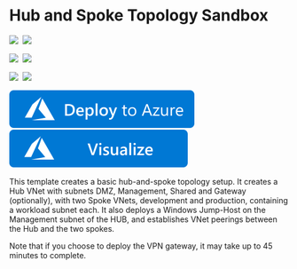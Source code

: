 # Hub and Spoke Topology Sandbox

<IMG SRC="https://azurequickstartsservice.blob.core.windows.net/badges/101-hub-and-spoke-sandbox/PublicLastTestDate.svg" />&nbsp;
<IMG SRC="https://azurequickstartsservice.blob.core.windows.net/badges/101-hub-and-spoke-sandbox/PublicDeployment.svg" />&nbsp;

<IMG SRC="https://azurequickstartsservice.blob.core.windows.net/badges/101-hub-and-spoke-sandbox/FairfaxLastTestDate.svg" />&nbsp;
<IMG SRC="https://azurequickstartsservice.blob.core.windows.net/badges/101-hub-and-spoke-sandbox/FairfaxDeployment.svg" />&nbsp;

<IMG SRC="https://azurequickstartsservice.blob.core.windows.net/badges/101-hub-and-spoke-sandbox/BestPracticeResult.svg" />&nbsp;
<IMG SRC="https://azurequickstartsservice.blob.core.windows.net/badges/101-hub-and-spoke-sandbox/CredScanResult.svg" />&nbsp;

<a href="https://portal.azure.com/#create/Microsoft.Template/uri/https%3A%2F%2Fraw.githubusercontent.com%2FAzure%2Fazure-quickstart-templates%2Fmaster%2F101-hub-and-spoke-sandbox%2Fazuredeploy.json" target="_blank">
    <img src="https://raw.githubusercontent.com/Azure/azure-quickstart-templates/master/1-CONTRIBUTION-GUIDE/images/deploytoazure.svg?sanitize=true"/>
</a>
<a href="http://armviz.io/#/?load=https%3A%2F%2Fraw.githubusercontent.com%2FAzure%2Fazure-quickstart-templates%2Fmaster%2F101-hub-and-spoke-sandbox%2Fazuredeploy.json" target="_blank">
    <img src="https://raw.githubusercontent.com/Azure/azure-quickstart-templates/master/1-CONTRIBUTION-GUIDE/images/visualizebutton.svg?sanitize=true"/>
</a>

This template creates a basic hub-and-spoke topology setup. It creates a Hub VNet with subnets DMZ, Management, Shared and Gateway (optionally), with two Spoke VNets, development and production, containing a workload subnet each. It also deploys a Windows Jump-Host on the Management subnet of the HUB, and establishes VNet peerings between the Hub and the two spokes. 

Note that if you choose to deploy the VPN gateway, it may take up to 45 minutes to complete.

